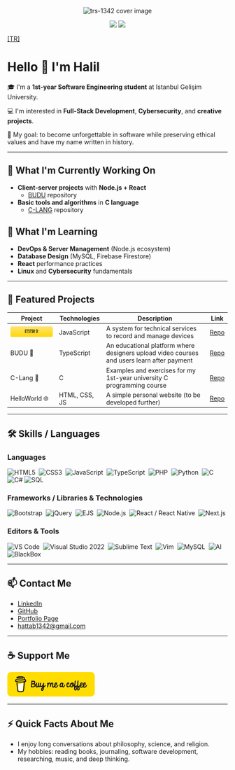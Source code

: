 <p align="center">
  <img
    src="https://capsule-render.vercel.app/api?type=blur&height=342&color=FF0000&text=trs-1342&section=header&reversal=true&textBg=false&animation=fadeIn&desc=Defend%20the%20moral%20concept%20in%20software.&fontColor=fff&fontSize=62&descSize=22"
    alt="trs-1342 cover image"
    style="pointer-events:none; user-select:none;"
    draggable="false"
  />
</p>

<div align="center">

  <img src="https://github-readme-stats.vercel.app/api?username=trs-1342&show_icons=true&hide_title=false" />
  <img src="https://github-readme-stats.vercel.app/api/top-langs/?username=trs-1342&layout=compact" width="355" />

</div>

[\[TR\]](./README.tr.md)

# Hello 👋 I'm Halil

🎓 I'm a **1st-year Software Engineering student** at Istanbul Gelişim University.

💻 I'm interested in **Full-Stack Development**, **Cybersecurity**, and **creative projects**.

🚀 My goal: to become unforgettable in software while preserving ethical values and have my name written in history.

---

## 🔭 What I'm Currently Working On

- **Client-server projects** with **Node.js + React**
  - [BUDU](https://github.com/trs-1342/budu) repository
- **Basic tools and algorithms** in **C language**
  - [C-LANG](https://github.com/trs-1342/c-lang) repository

## 🌱 What I'm Learning

- **DevOps & Server Management** (Node.js ecosystem)
- **Database Design** (MySQL, Firebase Firestore)
- **React** performance practices
- **Linux** and **Cybersecurity** fundamentals

---

## 📌 Featured Projects

| Project                                       | Technologies  | Description                                                                                | Link                                           |
| --------------------------------------------- | ------------- | ------------------------------------------------------------------------------------------ | ---------------------------------------------- |
| <img src="./assets/etstsr.svg" height="24" /> | JavaScript    | A system for technical services to record and manage devices                               | [Repo](https://github.com/trs-1342/ETSTSR)     |
| BUDU 🎨                                       | TypeScript    | An educational platform where designers upload video courses and users learn after payment | [Repo](https://github.com/trs-1342/budu)       |
| C-Lang 📘                                     | C             | Examples and exercises for my 1st-year university C programming course                     | [Repo](https://github.com/trs-1342/c-lang)     |
| HelloWorld 🌐                                 | HTML, CSS, JS | A simple personal website (to be developed further)                                        | [Repo](https://github.com/trs-1342/helloWorld) |

---

## 🛠️ Skills / Languages

### Languages

<p align="left">
  <img src="https://cdn.jsdelivr.net/gh/devicons/devicon/icons/html5/html5-original.svg" alt="HTML5" title="HTML5" width="36" height="36" />&nbsp;
  <img src="https://cdn.jsdelivr.net/gh/devicons/devicon/icons/css3/css3-original.svg" alt="CSS3" title="CSS3" width="36" height="36" />&nbsp;
  <img src="https://cdn.jsdelivr.net/gh/devicons/devicon/icons/javascript/javascript-original.svg" alt="JavaScript" title="JavaScript" width="36" height="36" />&nbsp;
  <img src="https://cdn.jsdelivr.net/gh/devicons/devicon/icons/typescript/typescript-original.svg" alt="TypeScript" title="TypeScript" width="36" height="36" />&nbsp;
  <img src="https://cdn.jsdelivr.net/gh/devicons/devicon/icons/php/php-original.svg" alt="PHP" title="PHP" width="36" height="36" />&nbsp;
  <img src="https://cdn.jsdelivr.net/gh/devicons/devicon/icons/python/python-original.svg" alt="Python" title="Python" width="36" height="36" />&nbsp;
  <img src="https://cdn.jsdelivr.net/gh/devicons/devicon/icons/c/c-original.svg" alt="C" title="C" width="36" height="36" />&nbsp;
  <img src="https://cdn.jsdelivr.net/gh/devicons/devicon/icons/csharp/csharp-original.svg" alt="C#" title="C#" width="36" height="36" />
  <img src="https://www.svgrepo.com/show/331760/sql-database-generic.svg" alt="SQL" title="SQL" width="36" height="36" />&nbsp;
</p>

### Frameworks / Libraries & Technologies

<p align="left">
  <img src="https://cdn.jsdelivr.net/gh/devicons/devicon/icons/bootstrap/bootstrap-original.svg" alt="Bootstrap" title="Bootstrap" width="36" height="36" />&nbsp;
  <img src="https://cdn.jsdelivr.net/gh/devicons/devicon/icons/jquery/jquery-original.svg" alt="jQuery" title="jQuery" width="36" height="36" />&nbsp;
  <img src="https://img.icons8.com/?size=512&id=Pxe6MGswB8pX&format=png" alt="EJS" title="EJS" width="36" height="36" />&nbsp;
  <img src="https://cdn.jsdelivr.net/gh/devicons/devicon/icons/nodejs/nodejs-original.svg" alt="Node.js" title="Node.js" width="36" height="36" />&nbsp;
  <img src="https://cdn.jsdelivr.net/gh/devicons/devicon/icons/react/react-original.svg" alt="React / React Native" title="React / React Native" width="36" height="36" />&nbsp;
  <img src="https://cdn.jsdelivr.net/gh/devicons/devicon/icons/nextjs/nextjs-original.svg" alt="Next.js" title="Next.js" width="36" height="36" />
</p>

### Editors & Tools

<p align="left">
  <img src="https://cdn.jsdelivr.net/gh/devicons/devicon/icons/vscode/vscode-original.svg" alt="VS Code" title="VS Code" width="36" height="36" />&nbsp;
  <img src="https://cdn.jsdelivr.net/gh/devicons/devicon/icons/visualstudio/visualstudio-plain.svg" alt="Visual Studio 2022" title="Visual Studio 2022" width="36" height="36" />&nbsp;
  <img src="https://cdn.iconscout.com/icon/free/png-512/free-sublime-text-logo-icon-svg-download-png-2945191.png?f=webp&w=256" alt="Sublime Text" title="Sublime Text" width="36" height="36" />&nbsp;
  <img src="https://cdn.jsdelivr.net/gh/devicons/devicon/icons/vim/vim-original.svg" alt="Vim" title="Vim" width="36" height="36" />&nbsp;
  <img src="https://cdn.jsdelivr.net/gh/devicons/devicon/icons/mysql/mysql-original.svg" alt="MySQL" title="MySQL" width="36" height="36" />&nbsp;
  <img src="https://static.vecteezy.com/system/resources/previews/006/662/139/non_2x/artificial-intelligence-ai-processor-chip-icon-symbol-for-graphic-design-logo-web-site-social-media-mobile-app-ui-illustration-free-vector.jpg" alt="AI" title="AI" width="36" height="36"/>&nbsp;
  <img src="https://dl.flathub.org/media/com/raggesilver/BlackBox/5ea8e6c79d6e7b5384973b766a059ac9/icons/128x128@2/com.raggesilver.BlackBox.png" alt="BlackBox" title="BlackBox" width="36" height="36"/>
</p>

---

## 📫 Contact Me

- [LinkedIn](https://www.linkedin.com/in/halil-hattab-b961b127a/)
- [GitHub](https://github.com/trs-1342)
- [Portfolio Page](https://hello-world-mu-cyan.vercel.app/)
- hattab1342@gmail.com

---

## ☕ Support Me

<p id="support-me">
  <a href="https://www.buymeacoffee.com/trs1342" target="_blank" rel="noopener noreferrer">
    <img src="./assets/bmc.png" alt="Buy me a coffee" width="200">
  </a>
</p>

---

## ⚡ Quick Facts About Me

- I enjoy long conversations about philosophy, science, and religion.
- My hobbies: reading books, journaling, software development, researching, music, and deep thinking.

